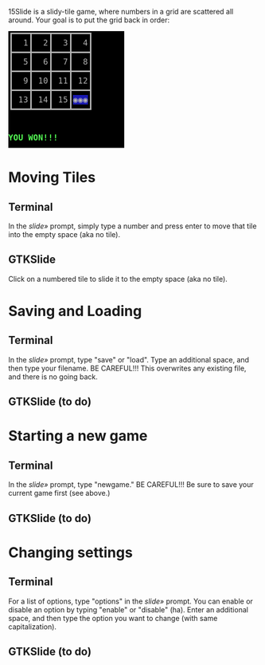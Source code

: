 15Slide is a slidy-tile game, where numbers in a grid are scattered all around. Your goal is to put the grid back in order:

<img src="https://raw.githubusercontent.com/JZJisawesome/15Slide/master/images/15Slide_terminal_won.png" alt="YOU WON!!!"/>

# Moving Tiles
## Terminal
In the _slide»_ prompt, simply type a number and press enter to move that tile into the empty space (aka no tile).
## GTKSlide
Click on a numbered tile to slide it to the empty space (aka no tile).
# Saving and Loading
## Terminal
In the _slide»_ prompt, type "save" or "load". Type an additional space, and then type your filename.
BE CAREFUL!!! This overwrites any existing file, and there is no going back.
## GTKSlide (to do)
# Starting a new game
## Terminal
In the _slide»_ prompt, type "newgame."
BE CAREFUL!!! Be sure to save your current game first (see above.)
## GTKSlide (to do)
# Changing settings
## Terminal
For a list of options, type "options" in the _slide»_ prompt. You can enable or disable an option by typing "enable" or "disable" (ha). Enter an additional space, and then type the option you want to change (with same capitalization).
## GTKSlide (to do)
